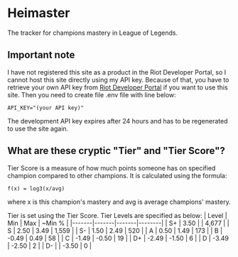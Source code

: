 # Heimaster

The tracker for champions mastery in League of Legends.

Important note
--------------
I have not registered this site as a product in the Riot Developer Portal, so I cannot host this site directly using my API key. Because of that, you have to retrieve your own API key from [Riot Developer Portal](https://developer.riotgames.com/) if you want to use this site.
Then you need to create file .env file with line below:
```
API_KEY="(your API key)"
```
The development API key expires after 24 hours and has to be regenerated to use the site again.

What are these cryptic "Tier" and "Tier Score"?
-----------------------------------------------
Tier Score is a measure of how much points someone has on specified champion compared to other champions.
It is calculated using the formula:
```
f(x) = log3(x/avg)
```
where x is this champion's mastery and avg is average champions' mastery.

Tier is set using the Tier Score. Tier Levels are specified as below:
| Level | Min   | Max   | ~Min % |
|-------|-------|-------|--------|
| S+    |  3.50 |       |  4,677 |
| S     |  2.50 |  3.49 |  1,559 |
| S-    |  1.50 |  2.49 |    520 |
| A     |  0.50 |  1.49 |    173 |
| B     | -0.49 |  0.49 |     58 |
| C     | -1.49 | -0.50 |     19 |
| D+    | -2.49 | -1.50 |      6 |
| D     | -3.49 | -2.50 |      2 |
| D-    |       | -3.50 |      0 |
